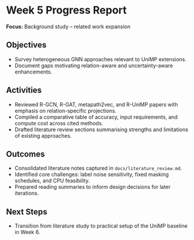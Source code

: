 # Week 5 Progress Report
**Focus:** Background study – related work expansion

## Objectives
- Survey heterogeneous GNN approaches relevant to UniMP extensions.
- Document gaps motivating relation-aware and uncertainty-aware enhancements.

## Activities
- Reviewed R-GCN, R-GAT, metapath2vec, and R-UniMP papers with emphasis on relation-specific projections.
- Compiled a comparative table of accuracy, input requirements, and compute cost across cited methods.
- Drafted literature review sections summarising strengths and limitations of existing approaches.

## Outcomes
- Consolidated literature notes captured in `docs/literature_review.md`.
- Identified core challenges: label noise sensitivity, fixed masking schedules, and CPU feasibility.
- Prepared reading summaries to inform design decisions for later iterations.

## Next Steps
- Transition from literature study to practical setup of the UniMP baseline in Week 6.
